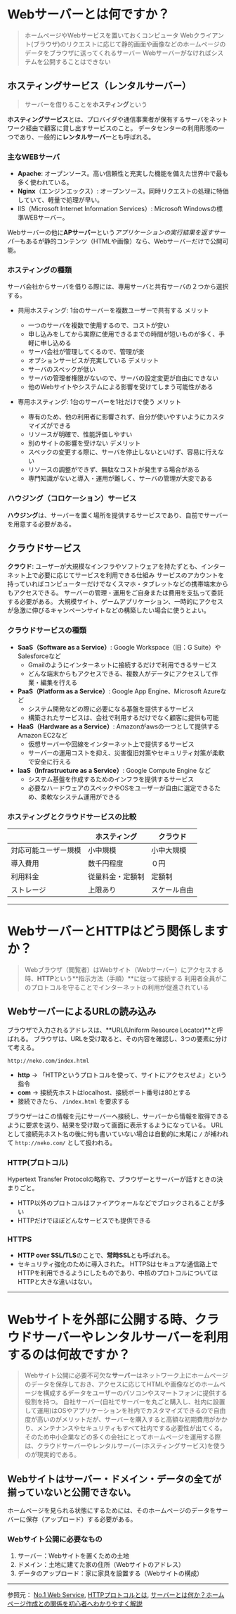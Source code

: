 # Webサーバーとは何ですか？

> ホームページやWebサービスを置いておくコンピュータ
> Webクライアント(ブラウザ)のリクエストに応じて静的画面や画像などのホームページのデータをブラウザに送ってくれるサーバー
> Webサーバーがなければシステムを公開することはできない

## ホスティングサービス（レンタルサーバー）
> サーバーを借りることを**ホスティング**という

**ホスティングサービス**とは、プロバイダや通信事業者が保有するサーバをネットワーク経由で顧客に貸し出すサービスのこと。
データセンターの利用形態の一つであり、一般的に**レンタルサーバー**とも呼ばれる。

### 主なWEBサーバ
- **Apache**: オープンソース。高い信頼性と充実した機能を備えた世界中で最も多く使われている。
- **Nginx**（エンジンエックス）: オープンソース。同時リクエストの処理に特価していて、軽量で処理が早い。
- IIS（Microsoft Internet Information Services）: Microsoft Windowsの標準WEBサーバー。

Webサーバーの他に**APサーバー**という*アプリケーションの実行結果を返すサーバー*もあるが静的コンテンツ（HTMLや画像）なら、Webサーバーだけで公開可能。

### ホスティングの種類
サーバ会社からサーバを借りる際には、専用サーバと共有サーバの２つから選択する。

- 共用ホスティング: 1台のサーバーを複数ユーザーで共有する
    メリット
    - 一つのサーバを複数で使用するので、コストが安い
    - 申し込みをしてから実際に使用できるまでの時間が短いものが多く、手軽に申し込める
    - サーバ会社が管理してくるので、管理が楽
    - オプションサービスが充実している
    デメリット
    - サーバのスペックが低い
    - サーバの管理者権限がないので、サーバの設定変更が自由にできない
    - 他のWebサイトやシステムによる影響を受けてしまう可能性がある

- 専用ホスティング: 1台のサーバーを1社だけで使う
    メリット
    - 専有のため、他の利用者に影響されず、自分が使いやすいようにカスタマイズができる
    - リソースが明確で、性能評価しやすい
    - 別のサイトの影響を受けない
    デメリット
    - スペックの変更する際に、サーバを停止しないといけず、容易に行えない
    - リソースの調整ができず、無駄なコストが発生する場合がある
    - 専門知識がないと導入・運用が難しく、サーバの管理が大変である

### ハウジング（コロケーション）サービス
**ハウジング**は、サーバーを置く場所を提供するサービスであり、自前でサーバーを用意する必要がある。

## クラウドサービス
**クラウド**: ユーザーが大規模なインフラやソフトウェアを持たずとも、インターネット上で必要に応じてサービスを利用できる仕組み
サービスのアカウントを持っていればコンピューターだけでなくスマホ・タブレットなどの携帯端末からもアクセスできる。
サーバーの管理・運用をご自身または費用を支払って委託する必要がある。
大規模サイト、ゲームアプリケーション、一時的にアクセスが急激に伸びるキャンペーンサイトなどの構築したい場合に使うとよい。

### クラウドサービスの種類
- **SaaS（Software as a Service）**: Google Workspace（旧：G Suite）やSalesforceなど
    - Gmailのようにインターネットに接続するだけで利用できるサービス
    - どんな端末からもアクセスできる、複数人がデータにアクセスして作業・編集を行える
- **PaaS（Platform as a Service）**: Google App Engine、Microsoft Azureなど
    - システム開発などの際に必要になる基盤を提供するサービス
    - 構築されたサービスは、会社で利用するだけでなく顧客に提供も可能
- **HaaS（Hardware as a Service）**: Amazonがawsの一つとして提供するAmazon EC2など
    - 仮想サーバーや回線をインターネット上で提供するサービス
    - サーバーの運用コストを抑え、災害復旧対策やセキュリティ対策が柔軟で安全に行える
- **IaaS（Infrastructure as a Service）**: Google Compute Engine など
    - システム基盤を作成するためのインフラを提供するサービス
    - 必要なハードウェアのスペックやOSをユーザーが自由に選定できるため、柔軟なシステム運用ができる

### ホスティングとクラウドサービスの比較
|  | ホスティング | クラウド |
| --- | --- | --- |
| 対応可能ユーザー規模 | 小中規模 | 小中大規模 |
| 導入費用 | 数千円程度 | ０円 |
| 利用料金 | 従量料金・定額制 | 定額制 |
| ストレージ | 上限あり | スケール自由 |

***


# WebサーバーとHTTPはどう関係しますか？
> Webブラウザ（閲覧者）はWebサイト（Webサーバー）にアクセスする時、**HTTP**という**指示方法（手順）**に従って接続する
> 利用者全員がこのプロトコルを守ることでインターネットの利用が促進されている


## WebサーバーによるURLの読み込み
 
ブラウザで入力されるアドレスは、**URL(Uniform Resource Locator)**と呼ばれる。
ブラウザは、URLを受け取ると、その内容を確認し、3つの要素に分けて考える。
```
http://neko.com/index.html
```

- **http** → 「HTTPというプロトコルを使って、サイトにアクセスせよ」という指令
- **com** → 接続先ホストはlocalhost、接続ポート番号は80とする
- 接続できたら、 `/index.html` を要求する

ブラウザーはこの情報を元にサーバーへ接続し、サーバーから情報を取得できるように要求を送り、結果を受け取って画面に表示するようになっている。
URLとして接続先ホスト名の後に何も書いていない場合は自動的に末尾に `/` が補われて `http://neko.com/` として扱われる。 

### HTTP(プロトコル)
Hypertext Transfer Protocolの略称で、ブラウザーとサーバーが話すときの決まりごと。

- HTTP以外のプロトコルはファイアウォールなどでブロックされることが多い
- HTTPだけでほぼどんなサービスでも提供できる

### HTTPS
- **HTTP over SSL/TLS**のことで、**常時SSL**とも呼ばれる。
- セキュリティ強化のために導入された。
HTTPSはセキュアな通信路上でHTTPを利用できるようにしたものであり、中核のプロトコルについてはHTTPと大きな違いはない。

***

# Webサイトを外部に公開する時、クラウドサーバーやレンタルサーバーを利用するのは何故ですか？
> Webサイト公開に必要不可欠な**サーバー**はネットワーク上にホームページのデータを保存しておき、アクセスに応じてHTMLや画像などのホームページを構成するデータをユーザーのパソコンやスマートフォンに提供する役割を持つ。
> 自社サーバー(自社でサーバーを丸ごと購入し、社内に設置して運用)はOSやアプリケーションを社内でカスタマイズできるので自由度が高いのがメリットだが、サーバーを購入すると高額な初期費用がかかり、メンテナンスやセキュリティもすべて社内でする必要性が出てくる。
> そのため中小企業などの多くの会社にとってホームページを運用する際は、クラウドサーバーやレンタルサーバー(ホスティングサービス)を使うのが現実的である。

## Webサイトは**サーバー・ドメイン・データ**の全てが揃っていないと公開できない。
ホームページを見られる状態にするためには、そのホームページのデータをサーバーに保存（アップロード）する必要がある。
### Webサイト公開に必要なもの
1. サーバー：Webサイトを置くための土地
2. ドメイン：土地に建てた家の住所（Webサイトのアドレス）
3. データのアップロード：家に家具を設置する（Webサイトの構成）

***

参照元：
[No.1 Web Service](https://www.no1web.jp/blog/15004/),
[HTTPプロトコルとは](https://www.atmarkit.co.jp/ait/articles/1703/29/news045.html),
[サーバーとは何か？ホームページ作成との関係を初心者へわかりやすく解説](https://ds-b.jp/media/what-is-server/)